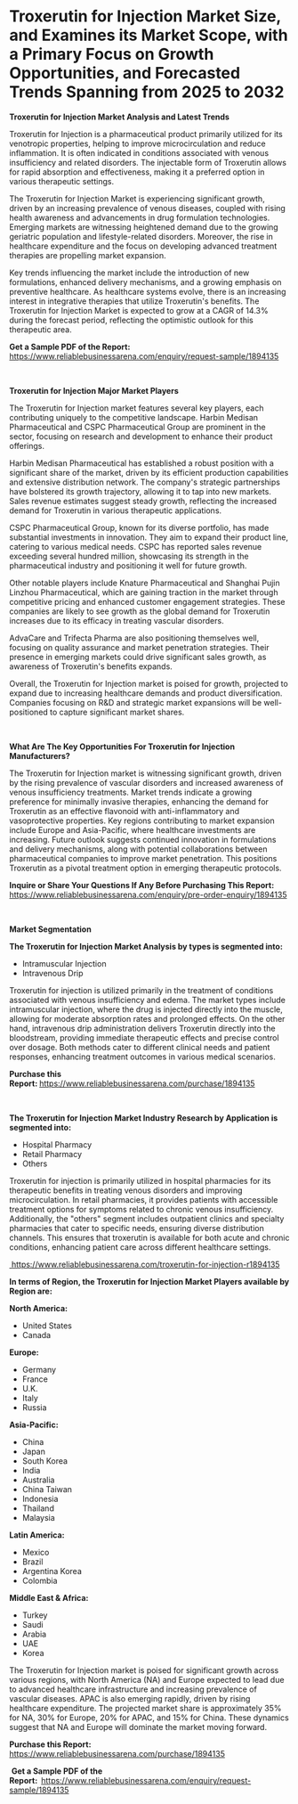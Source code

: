 <p><h1>Troxerutin for Injection Market Size, and Examines its Market Scope, with a Primary Focus on Growth Opportunities, and Forecasted Trends Spanning from 2025 to 2032</h1></p><p><strong>Troxerutin for Injection Market Analysis and Latest Trends</strong></p>
<p><p>Troxerutin for Injection is a pharmaceutical product primarily utilized for its venotropic properties, helping to improve microcirculation and reduce inflammation. It is often indicated in conditions associated with venous insufficiency and related disorders. The injectable form of Troxerutin allows for rapid absorption and effectiveness, making it a preferred option in various therapeutic settings.</p><p>The Troxerutin for Injection Market is experiencing significant growth, driven by an increasing prevalence of venous diseases, coupled with rising health awareness and advancements in drug formulation technologies. Emerging markets are witnessing heightened demand due to the growing geriatric population and lifestyle-related disorders. Moreover, the rise in healthcare expenditure and the focus on developing advanced treatment therapies are propelling market expansion.</p><p>Key trends influencing the market include the introduction of new formulations, enhanced delivery mechanisms, and a growing emphasis on preventive healthcare. As healthcare systems evolve, there is an increasing interest in integrative therapies that utilize Troxerutin's benefits. The Troxerutin for Injection Market is expected to grow at a CAGR of 14.3% during the forecast period, reflecting the optimistic outlook for this therapeutic area.</p></p>
<p><strong>Get a Sample PDF of the Report:&nbsp;</strong> <a href="https://www.reliablebusinessarena.com/enquiry/request-sample/1894135?utm_campaign=2524&utm_medium=2&utm_source=Github&utm_content=ia&utm_term=19042025&utm_id=troxerutin-for-injection">https://www.reliablebusinessarena.com/enquiry/request-sample/1894135</a></p>
<p>&nbsp;</p>
<p><strong>Troxerutin for Injection Major Market Players</strong></p>
<p><p>The Troxerutin for Injection market features several key players, each contributing uniquely to the competitive landscape. Harbin Medisan Pharmaceutical and CSPC Pharmaceutical Group are prominent in the sector, focusing on research and development to enhance their product offerings. </p><p>Harbin Medisan Pharmaceutical has established a robust position with a significant share of the market, driven by its efficient production capabilities and extensive distribution network. The company's strategic partnerships have bolstered its growth trajectory, allowing it to tap into new markets. Sales revenue estimates suggest steady growth, reflecting the increased demand for Troxerutin in various therapeutic applications.</p><p>CSPC Pharmaceutical Group, known for its diverse portfolio, has made substantial investments in innovation. They aim to expand their product line, catering to various medical needs. CSPC has reported sales revenue exceeding several hundred million, showcasing its strength in the pharmaceutical industry and positioning it well for future growth.</p><p>Other notable players include Knature Pharmaceutical and Shanghai Pujin Linzhou Pharmaceutical, which are gaining traction in the market through competitive pricing and enhanced customer engagement strategies. These companies are likely to see growth as the global demand for Troxerutin increases due to its efficacy in treating vascular disorders.</p><p>AdvaCare and Trifecta Pharma are also positioning themselves well, focusing on quality assurance and market penetration strategies. Their presence in emerging markets could drive significant sales growth, as awareness of Troxerutin's benefits expands.</p><p>Overall, the Troxerutin for Injection market is poised for growth, projected to expand due to increasing healthcare demands and product diversification. Companies focusing on R&D and strategic market expansions will be well-positioned to capture significant market shares.</p></p>
<p>&nbsp;</p>
<p><strong>What Are The Key Opportunities For Troxerutin for Injection Manufacturers?</strong></p>
<p><p>The Troxerutin for Injection market is witnessing significant growth, driven by the rising prevalence of vascular disorders and increased awareness of venous insufficiency treatments. Market trends indicate a growing preference for minimally invasive therapies, enhancing the demand for Troxerutin as an effective flavonoid with anti-inflammatory and vasoprotective properties. Key regions contributing to market expansion include Europe and Asia-Pacific, where healthcare investments are increasing. Future outlook suggests continued innovation in formulations and delivery mechanisms, along with potential collaborations between pharmaceutical companies to improve market penetration. This positions Troxerutin as a pivotal treatment option in emerging therapeutic protocols.</p></p>
<p><strong>Inquire or Share Your Questions If Any Before Purchasing This Report:</strong> <a href="https://www.reliablebusinessarena.com/enquiry/pre-order-enquiry/1894135?utm_campaign=2524&utm_medium=2&utm_source=Github&utm_content=ia&utm_term=19042025&utm_id=troxerutin-for-injection">https://www.reliablebusinessarena.com/enquiry/pre-order-enquiry/1894135</a></p>
<p>&nbsp;</p>
<p><strong>Market Segmentation</strong></p>
<p><strong>The Troxerutin for Injection Market Analysis by types is segmented into:</strong></p>
<p><ul><li>Intramuscular Injection</li><li>Intravenous Drip</li></ul></p>
<p><p>Troxerutin for injection is utilized primarily in the treatment of conditions associated with venous insufficiency and edema. The market types include intramuscular injection, where the drug is injected directly into the muscle, allowing for moderate absorption rates and prolonged effects. On the other hand, intravenous drip administration delivers Troxerutin directly into the bloodstream, providing immediate therapeutic effects and precise control over dosage. Both methods cater to different clinical needs and patient responses, enhancing treatment outcomes in various medical scenarios.</p></p>
<p><strong>Purchase this Report:&nbsp;</strong><a href="https://www.reliablebusinessarena.com/purchase/1894135?utm_campaign=2524&utm_medium=2&utm_source=Github&utm_content=ia&utm_term=19042025&utm_id=troxerutin-for-injection">https://www.reliablebusinessarena.com/purchase/1894135</a></p>
<p>&nbsp;</p>
<p><strong>The Troxerutin for Injection Market Industry Research by Application is segmented into:</strong></p>
<p><ul><li>Hospital Pharmacy</li><li>Retail Pharmacy</li><li>Others</li></ul></p>
<p><p>Troxerutin for injection is primarily utilized in hospital pharmacies for its therapeutic benefits in treating venous disorders and improving microcirculation. In retail pharmacies, it provides patients with accessible treatment options for symptoms related to chronic venous insufficiency. Additionally, the "others" segment includes outpatient clinics and specialty pharmacies that cater to specific needs, ensuring diverse distribution channels. This ensures that troxerutin is available for both acute and chronic conditions, enhancing patient care across different healthcare settings.</p></p>
<p><a href="https://www.reliablebusinessarena.com/troxerutin-for-injection-r1894135?utm_campaign=2524&utm_medium=2&utm_source=Github&utm_content=ia&utm_term=19042025&utm_id=troxerutin-for-injection">&nbsp;https://www.reliablebusinessarena.com/troxerutin-for-injection-r1894135</a></p>
<p><strong>In terms of Region, the Troxerutin for Injection Market Players available by Region are:</strong></p>
<p>
    <p> <strong> North America: </strong>
        <ul>
            <li>United States</li>
            <li>Canada</li>
        </ul>
        </p> 
    <p> <strong> Europe: </strong>
        <ul>
            <li>Germany</li>
            <li>France</li>
            <li>U.K.</li>
            <li>Italy</li>
            <li>Russia</li>
        </ul>
        </p> 
    <p> <strong> Asia-Pacific: </strong>
        <ul>
            <li>China</li>
            <li>Japan</li>
            <li>South Korea</li>
            <li>India</li>
            <li>Australia</li>
            <li>China Taiwan</li>
            <li>Indonesia</li>
            <li>Thailand</li>
            <li>Malaysia</li>
        </ul>
        </p> 
    <p> <strong> Latin America: </strong>
        <ul>
            <li>Mexico</li>
            <li>Brazil</li>
            <li>Argentina Korea</li>
            <li>Colombia</li>
        </ul>
        </p> 
    <p> <strong> Middle East & Africa: </strong>
        <ul>
            <li>Turkey</li>
            <li>Saudi</li>
            <li>Arabia</li>
            <li>UAE</li>
            <li>Korea</li>
        </ul>
    </p>
    </p>
<p><p>The Troxerutin for Injection market is poised for significant growth across various regions, with North America (NA) and Europe expected to lead due to advanced healthcare infrastructure and increasing prevalence of vascular diseases. APAC is also emerging rapidly, driven by rising healthcare expenditure. The projected market share is approximately 35% for NA, 30% for Europe, 20% for APAC, and 15% for China. These dynamics suggest that NA and Europe will dominate the market moving forward.</p></p>
<p><strong>Purchase this Report: </strong><a href="https://www.reliablebusinessarena.com/purchase/1894135?utm_campaign=2524&utm_medium=2&utm_source=Github&utm_content=ia&utm_term=19042025&utm_id=troxerutin-for-injection">https://www.reliablebusinessarena.com/purchase/1894135</a></p>
<p>&nbsp;<strong>Get a Sample PDF of the Report:&nbsp;&nbsp;</strong><a href="https://www.reliablebusinessarena.com/enquiry/request-sample/1894135?utm_campaign=2524&utm_medium=2&utm_source=Github&utm_content=ia&utm_term=19042025&utm_id=troxerutin-for-injection">https://www.reliablebusinessarena.com/enquiry/request-sample/1894135</a></p>
<p><strong></strong></p>
<p><p></p><p></p><p></p></p>